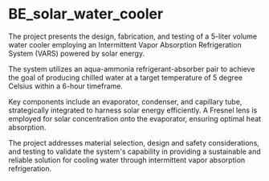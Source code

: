# BE_solar_water_cooler
The project presents the design, fabrication, and testing of a 5-liter volume water cooler employing an Intermittent Vapor Absorption Refrigeration System (VARS) powered by solar energy. 

The system utilizes an aqua-ammonia refrigerant-absorber pair to achieve the goal of producing chilled water at a target temperature of 5 degree Celsius within a 6-hour timeframe. 

Key components include an evaporator, condenser, and capillary tube, strategically integrated to harness solar energy efficiently. A Fresnel lens is employed for solar concentration onto the evaporator, ensuring optimal heat absorption. 

The project addresses material selection, design and safety considerations, and testing to validate the system's capability in providing a sustainable and reliable solution for cooling water through intermittent vapor absorption refrigeration.
